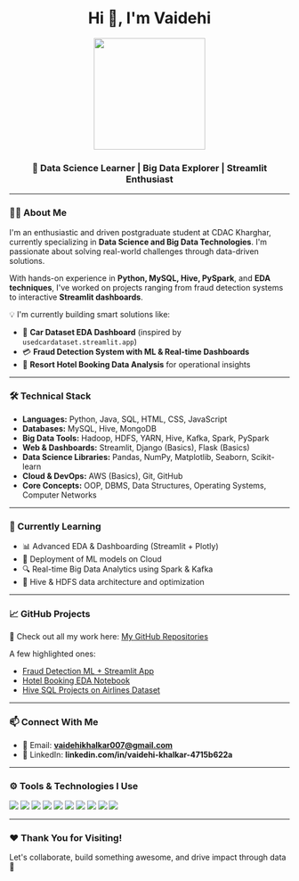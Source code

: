 <h1 align="center">Hi 👋, I'm Vaidehi</h1>
<p align="center">
  <img src="https://media.giphy.com/media/v1.Y2lkPTc5MGI3NjExa2pjcW45cWhwZ3J2MWpnb2JwaWhqdmNqMXMxaW94cHgxdzNtdzh6aiZlcD12MV9naWZzX3NlYXJjaCZjdD1n/RbDKaczqWovIugyJmW/giphy.gif" width="200" height="200" />
</p>

<h3 align="center">🚀 Data Science Learner | Big Data Explorer | Streamlit Enthusiast</h3>

---

### 👩‍💻 About Me

I'm an enthusiastic and driven postgraduate student at CDAC Kharghar, currently specializing in **Data Science and Big Data Technologies**. I'm passionate about solving real-world challenges through data-driven solutions.

With hands-on experience in **Python, MySQL, Hive, PySpark**, and **EDA techniques**, I've worked on projects ranging from fraud detection systems to interactive **Streamlit dashboards**.

💡 I'm currently building smart solutions like:
- 🚗 **Car Dataset EDA Dashboard** (inspired by `usedcardataset.streamlit.app`)
- 💳 **Fraud Detection System with ML & Real-time Dashboards**
- 🏨 **Resort Hotel Booking Data Analysis** for operational insights

---

### 🛠️ Technical Stack

- **Languages:** Python, Java, SQL, HTML, CSS, JavaScript
- **Databases:** MySQL, Hive, MongoDB
- **Big Data Tools:** Hadoop, HDFS, YARN, Hive, Kafka, Spark, PySpark
- **Web & Dashboards:** Streamlit, Django (Basics), Flask (Basics)
- **Data Science Libraries:** Pandas, NumPy, Matplotlib, Seaborn, Scikit-learn
- **Cloud & DevOps:** AWS (Basics), Git, GitHub
- **Core Concepts:** OOP, DBMS, Data Structures, Operating Systems, Computer Networks

---

### 🌱 Currently Learning

- 📊 Advanced EDA & Dashboarding (Streamlit + Plotly)
- 🚀 Deployment of ML models on Cloud
- 🔍 Real-time Big Data Analytics using Spark & Kafka
- 📁 Hive & HDFS data architecture and optimization

---

### 📈 GitHub Projects

🔗 Check out all my work here: [My GitHub Repositories](https://github.com/)

A few highlighted ones:
- [Fraud Detection ML + Streamlit App](#)
- [Hotel Booking EDA Notebook](#)
- [Hive SQL Projects on Airlines Dataset](#)

---

### 📫 Connect With Me

- 📧 Email: **vaidehikhalkar007@gmail.com**
- 💼 LinkedIn: **linkedin.com/in/vaidehi-khalkar-4715b622a**

---

### ⚙️ Tools & Technologies I Use

<p align="left">
  <img src="https://img.shields.io/badge/Python-3776AB?style=flat&logo=python&logoColor=white" />
  <img src="https://img.shields.io/badge/MySQL-005C84?style=flat&logo=mysql&logoColor=white" />
  <img src="https://img.shields.io/badge/Apache_Hive-FDEE21?style=flat&logo=apachehive&logoColor=black" />
  <img src="https://img.shields.io/badge/Apache_Spark-E25A1C?style=flat&logo=apachespark&logoColor=white" />
  <img src="https://img.shields.io/badge/Hadoop-66CCFF?style=flat&logo=apache&logoColor=black" />
  <img src="https://img.shields.io/badge/Streamlit-FF4B4B?style=flat&logo=streamlit&logoColor=white" />
  <img src="https://img.shields.io/badge/GitHub-181717?style=flat&logo=github&logoColor=white" />
  <img src="https://img.shields.io/badge/Linux-FCC624?style=flat&logo=linux&logoColor=black" />
  <img src="https://img.shields.io/badge/Seaborn-004488?style=flat&logo=python&logoColor=white" />
  <img src="https://img.shields.io/badge/AWS-232F3E?style=flat&logo=amazonaws&logoColor=white" />
</p>

---

### ❤️ Thank You for Visiting!

Let's collaborate, build something awesome, and drive impact through data 🚀

